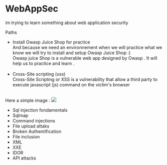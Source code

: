 # WebAppSec
im trying to learn something about web application security 

Paths <br>
- Install Owasp Juice Shop for practice <br>
And because we need an environnement when we will practice what we know we will try to install and setup Owasp Juice Shop :) <br>
Owasp juice Shop is a vulnerable web app designed by Owasp . It will help us to practice and learn . <br><br>
- Cross-Site scripting (xss)<br>
Cross-Site Scripting or XSS is a vulnerability that allow a third party to execute javascript (js) command on the victim's browser
<br>
Here a simple image :
  <image src="https://github.com/msfcode/WebAppSec/assets/74313566/f94ee703-337b-4ee1-887f-6b2a0c3404b0)">

- Sql injection fondamentals
- Sqlmap
- Command injections
- File upload attaks
- Broken Authentification
- File inclusion
- XML
- XXE
- IDOR
- API attacks

